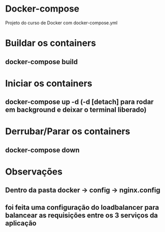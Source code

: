 # Docker-compose
Projeto do curso de Docker com docker-compose.yml

# Buildar os containers
## docker-compose build

# Iniciar os containers
## docker-compose up -d (-d [detach] para rodar em background e deixar o terminal liberado)

# Derrubar/Parar os containers
## docker-compose down

# Observações
## Dentro da pasta docker -> config -> nginx.config
## foi feita uma configuração do loadbalancer para balancear as requisições entre os 3 serviços da aplicação

